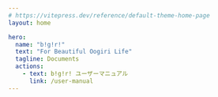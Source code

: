 ```yaml
---
# https://vitepress.dev/reference/default-theme-home-page
layout: home

hero:
  name: "bǃgǃrǃ"
  text: "For Beautiful Oogiri Life"
  tagline: Documents
  actions:
    - text: bǃgǃrǃ ユーザーマニュアル
      link: /user-manual
---
```


